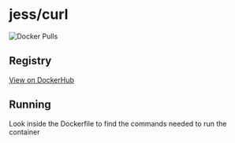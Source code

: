 # jess/curl

![Docker Pulls](https://img.shields.io/docker/pulls/jess/curl)



## Registry

[View on DockerHub](https://hub.docker.com/r/jess/curl)

## Running

Look inside the Dockerfile to find the commands needed to run the container
